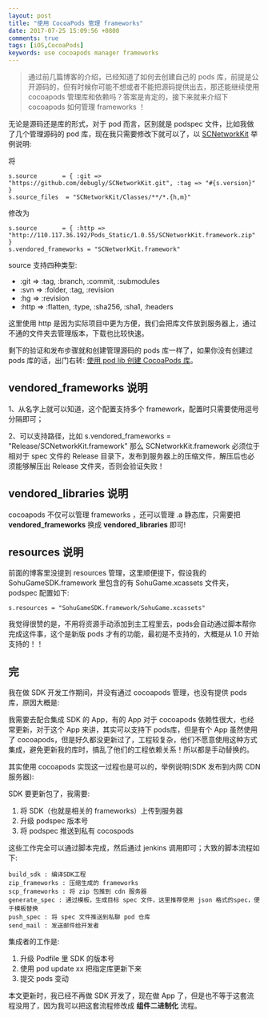 ```yaml
---
layout: post
title: "使用 CocoaPods 管理 frameworks"
date: 2017-07-25 15:09:56 +0800
comments: true
tags: [iOS,CocoaPods]
keywords: use cocoapods manager frameworks
---
```


> 通过前几篇博客的介绍，已经知道了如何去创建自己的 pods 库，前提是公开源码的，但有时候你可能不想或者不能把源码提供出去，那还能继续使用 cocoapods 管理库和依赖吗？答案是肯定的，接下来就来介绍下 cocoapods 如何管理 frameworks ！

无论是源码还是库的形式，对于 pod 而言，区别就是 podspec 文件，比如我做了几个管理源码的 pod 库，现在我只需要修改下就可以了，以 [SCNetworkKit](https://github.com/debugly/SCNetworkKit) 举例说明:

将

```
s.source       = { :git => "https://github.com/debugly/SCNetworkKit.git", :tag => "#{s.version}" }
s.source_files  = "SCNetworkKit/Classes/**/*.{h,m}"
```

修改为

```
s.source       = { :http => "http://110.117.36.192/Pods_Static/1.0.55/SCNetworkKit.framework.zip" }
s.vendored_frameworks = "SCNetworkKit.framework"
```

source 支持四种类型:

- :git => :tag, :branch, :commit, :submodules
- :svn => :folder, :tag, :revision
- :hg => :revision
- :http => :flatten, :type, :sha256, :sha1, :headers

这里使用 http 是因为实际项目中更为方便，我们会把库文件放到服务器上，通过不通的文件夹去管理版本，下载也比较快速。

剩下的验证和发布步骤就和创建管理源码的 pods 库一样了，如果你没有创建过 pods 库的话，出门右转: [使用 pod lib 创建 CocoaPods 库](/2017/07/24-pod-lib-create.html)。

## vendored_frameworks 说明

1、从名字上就可以知道，这个配置支持多个 framework，配置时只需要使用逗号分隔即可；

2、可以支持路径，比如 s.vendored_frameworks = "Release/SCNetworkKit.framework" 那么 SCNetworkKit.framework 必须位于相对于 spec 文件的 Release 目录下，发布到服务器上的压缩文件，解压后也必须能够解压出 Release 文件夹，否则会验证失败！

## vendored_libraries 说明

cocoapods 不仅可以管理 frameworks ，还可以管理 .a 静态库，只需要把 **vendored_frameworks** 换成 **vendored_libraries** 即可!

## resources 说明

前面的博客里没提到 resources 管理，这里顺便提下，假设我的 SohuGameSDK.framework 里包含的有 SohuGame.xcassets 文件夹，podspec 配置如下:

```
s.resources = "SohuGameSDK.framework/SohuGame.xcassets"
```

我觉得很赞的是，不用将资源手动添加到主工程里去，pods会自动通过脚本帮你完成这件事，这个是新版 pods 才有的功能，最初是不支持的，大概是从 1.0 开始支持的！！

## 完

我在做 SDK 开发工作期间，并没有通过 cocoapods 管理，也没有提供 pods 库，原因大概是:

我需要去配合集成 SDK 的 App，有的 App 对于 cocoapods 依赖性很大，也经常更新，对于这个 App 来讲，其实可以支持下 pods库，但是有个 App 虽然使用了 cocoapods，但是好久都没更新过了，工程较复杂，他们不愿意使用这种方式集成，避免更新我的库时，搞乱了他们的工程依赖关系！所以都是手动替换的。

其实使用 cocoapods 实现这一过程也是可以的，举例说明(SDK 发布到内网 CDN服务器):

SDK 要更新包了，我需要:

1. 将 SDK（也就是相关的 frameworks）上传到服务器
2. 升级 podspec 版本号
3. 将 podspec 推送到私有 cocospods

这些工作完全可以通过脚本完成，然后通过 jenkins 调用即可；大致的脚本流程如下:

```
build_sdk : 编译SDK工程
zip_frameworks : 压缩生成的 frameworks
scp_frameworks : 将 zip 包推到 cdn 服务器
generate_spec : 通过模板，生成目标 spec 文件，这里推荐使用 json 格式的spec，便于模板替换
push_spec : 将 spec 文件推送到私聊 pod 仓库
send_mail : 发送邮件给开发者
```

集成者的工作是:

1. 升级 Podfile 里 SDK 的版本号
2. 使用 pod update xx 把指定库更新下来
3. 提交 pods 变动

本文更新时，我已经不再做 SDK 开发了，现在做 App 了，但是也不等于这套流程没用了，因为我可以把这套流程修改成 **组件二进制化** 流程。